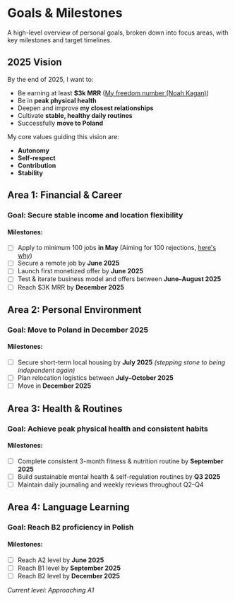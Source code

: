# Goals & Milestones

A high-level overview of personal goals, broken down into focus areas, with key milestones and target timelines.

## 2025 Vision

By the end of 2025, I want to:

- Be earning at least **$3k MRR** ([My freedom number (Noah Kagan)](https://noahkagan.com/the-ultimate-9-5-escape-plan/#:~:text=Your%20Freedom%20Number%20is%20the,expenses%2C%20that's%20what%20I%20got.))
- Be in **peak physical health**
- Deepen and improve **my closest relationships**
- Cultivate **stable, healthy daily routines**
- Successfully **move to Poland**

My core values guiding this vision are:
- **Autonomy**
- **Self-respect**
- **Contribution**
- **Stability**

## Area 1: Financial & Career

### Goal: Secure stable income and location flexibility

#### Milestones:
- [ ] Apply to minimum 100 jobs **in May** (Aiming for 100 rejections, [here's why](https://lithub.com/why-you-should-aim-for-100-rejections-a-year/))
- [ ] Secure a remote job by **June 2025**
- [ ] Launch first monetized offer by **June 2025**
- [ ] Test & iterate business model and offers between **June–August 2025**
- [ ] Reach $3K MRR by **December 2025**

## Area 2: Personal Environment

### Goal: Move to Poland in December 2025

#### Milestones:
- [ ] Secure short-term local housing by **July 2025** *(stepping stone to being independent again)*
- [ ] Plan relocation logistics between **July–October 2025**
- [ ] Move in **December 2025**

## Area 3: Health & Routines

### Goal: Achieve peak physical health and consistent habits

#### Milestones:
- [ ] Complete consistent 3-month fitness & nutrition routine by **September 2025**
- [ ] Build sustainable mental health & self-regulation routines by **Q3 2025**
- [ ] Maintain daily journaling and weekly reviews throughout Q2–Q4

## Area 4: Language Learning

### Goal: Reach B2 proficiency in Polish

#### Milestones:
- [ ] Reach A2 level by **June 2025**
- [ ] Reach B1 level by **September 2025**
- [ ] Reach B2 level by **December 2025**

_Current level: Approaching A1_